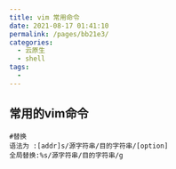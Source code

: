 ```yaml
---
title: vim 常用命令
date: 2021-08-17 01:41:10
permalink: /pages/bb21e3/
categories:
  - 云原生
  - shell
tags:
  - 
---
```



## 常用的vim命令

```shell
#替换
语法为 :[addr]s/源字符串/目的字符串/[option]
全局替换:%s/源字符串/目的字符串/g


```

